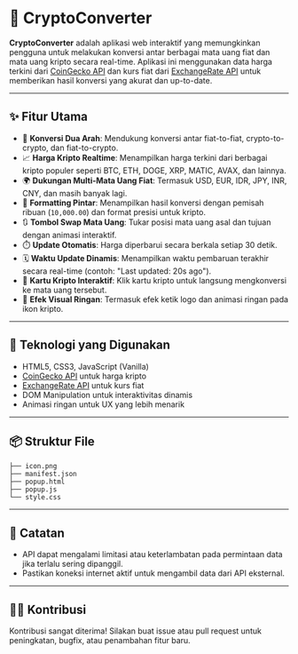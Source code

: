 # 💱 CryptoConverter

**CryptoConverter** adalah aplikasi web interaktif yang memungkinkan pengguna untuk melakukan konversi antar berbagai mata uang fiat dan mata uang kripto secara real-time. 
Aplikasi ini menggunakan data harga terkini dari [CoinGecko API](https://www.coingecko.com/) dan kurs fiat dari [ExchangeRate API](https://www.exchangerate-api.com/) untuk 
memberikan hasil konversi yang akurat dan up-to-date.

---

## ✨ Fitur Utama

* 🔄 **Konversi Dua Arah**: Mendukung konversi antar fiat-to-fiat, crypto-to-crypto, dan fiat-to-crypto.
* 📈 **Harga Kripto Realtime**: Menampilkan harga terkini dari berbagai kripto populer seperti BTC, ETH, DOGE, XRP, MATIC, AVAX, dan lainnya.
* 🌍 **Dukungan Multi-Mata Uang Fiat**: Termasuk USD, EUR, IDR, JPY, INR, CNY, dan masih banyak lagi.
* 💸 **Formatting Pintar**: Menampilkan hasil konversi dengan pemisah ribuan (`10,000.00`) dan format presisi untuk kripto.
* 🔃 **Tombol Swap Mata Uang**: Tukar posisi mata uang asal dan tujuan dengan animasi interaktif.
* ⏱️ **Update Otomatis**: Harga diperbarui secara berkala setiap 30 detik.
* 🗓️ **Waktu Update Dinamis**: Menampilkan waktu pembaruan terakhir secara real-time (contoh: "Last updated: 20s ago").
* 👟 **Kartu Kripto Interaktif**: Klik kartu kripto untuk langsung mengkonversi ke mata uang tersebut.
* 🎨 **Efek Visual Ringan**: Termasuk efek ketik logo dan animasi ringan pada ikon kripto.

---

## 💪 Teknologi yang Digunakan

* HTML5, CSS3, JavaScript (Vanilla)
* [CoinGecko API](https://www.coingecko.com/en/api) untuk harga kripto
* [ExchangeRate API](https://www.exchangerate-api.com/) untuk kurs fiat
* DOM Manipulation untuk interaktivitas dinamis
* Animasi ringan untuk UX yang lebih menarik

---

## 📦 Struktur File

```
├── icon.png
├── manifest.json
├── popup.html
├── popup.js
└── style.css
```

---

## 📌 Catatan

* API dapat mengalami limitasi atau keterlambatan pada permintaan data jika terlalu sering dipanggil.
* Pastikan koneksi internet aktif untuk mengambil data dari API eksternal.

---

## 🧑‍💻 Kontribusi

Kontribusi sangat diterima! Silakan buat issue atau pull request untuk peningkatan, bugfix, atau penambahan fitur baru.
